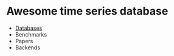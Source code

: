 # Awesome time series database

- [Databases](databases.md)
- Benchmarks
- Papers
- Backends

<table-database title="List of databases"/>